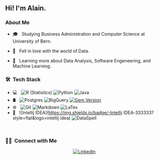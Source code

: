 <img src="">

<h2> Hi! I'm Alain.</h2>

<h3> About Me </h3>

- 🎓 &nbsp; Studying Business Administration and Computer Science at University of Bern.

- 🤔 &nbsp; Fell in love with the world of Data.

- 🌱 &nbsp; Learning more about Data Analysis, Software Engeneering, and Machine Learning.

<h3> 🛠 &nbsp;Tech Stack</h3>

- 💻 &nbsp;
  ![R (Statistics)](https://img.shields.io/badge/-R-333333?style=flat&logo=R&logoColor=276DC3)
  ![Python](https://img.shields.io/badge/-Python-333333?style=flat&logo=python)
  ![Java](https://img.shields.io/badge/-Java-333333?style=flat&logo=Java&logoColor=007396)
- 🛢 &nbsp;
  ![Postgres](https://img.shields.io/badge/postgres-%23316192.svg?style=for-the-badge&logo=postgresql&logoColor=white)
  ![BigQuery](https://img.shields.io/badge/-MongoDB-333333?style=flat&logo=mongodb)
  [![Gem Version](https://badge.fury.io/rb/google-cloud-bigquery-storage-v1.svg)](https://badge.fury.io/rb/google-cloud-bigquery-storage-v1)
- ⚙️ &nbsp;
  ![Git](https://img.shields.io/badge/-Git-333333?style=flat&logo=git)
  ![Markdown](https://img.shields.io/badge/-Markdown-333333?style=flat&logo=markdown)
  ![LaTex](https://img.shields.io/badge/-LaTex-333333?style=flat&logo=latex)
- 🔧 &nbsp;
  ![Intellij IDEA](https://img.shields.io/badge/-Intellij IDEA-333333?style=flat&logo=intellij idea)
  ![DataSpell](https://img.shields.io/badge/-DataSpell-333333?style=flat&logo=dataspell)
<br/>

<h3> 🤝🏻 &nbsp;Connect with Me </h3>

<p align="center">
<a href="https://www.linkedin.com/in/alainjoss/"><img alt="LinkedIn" src="https://img.shields.io/badge/LinkedIn-Alain%20Joss%20-blue?style=flat-square&logo=linkedin"></a>


